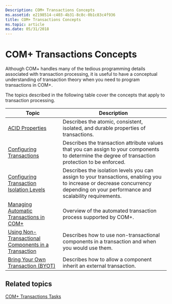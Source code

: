 ```yaml
---
Description: COM+ Transactions Concepts
ms.assetid: e2198514-c403-4b31-8c8c-0b1c83c4f936
title: COM+ Transactions Concepts
ms.topic: article
ms.date: 05/31/2018
---
```


# COM+ Transactions Concepts

Although COM+ handles many of the tedious programming details associated with transaction processing, it is useful to have a conceptual understanding of transaction theory when you need to program transactions in COM+.

The topics described in the following table cover the concepts that apply to transaction processing.



| Topic                                                                                                                     | Description                                                                                                                                                                                 |
|---------------------------------------------------------------------------------------------------------------------------|---------------------------------------------------------------------------------------------------------------------------------------------------------------------------------------------|
| [ACID Properties](acid-properties.md)<br/>                                                                         | Describes the atomic, consistent, isolated, and durable properties of transactions.<br/>                                                                                              |
| [Configuring Transactions](configuring-transactions.md)<br/>                                                       | Describes the transaction attribute values that you can assign to your components to determine the degree of transaction protection to be enforced.<br/>                              |
| [Configuring Transaction Isolation Levels](configuring-transaction-isolation-levels.md)<br/>                       | Describes the isolation levels you can assign to your transactions, enabling you to increase or decrease concurrency depending on your performance and scalability requirements.<br/> |
| [Managing Automatic Transactions in COM+](managing-automatic-transactions-in-com-.md)<br/>                         | Overview of the automated transaction process supported by COM+. <br/>                                                                                                                |
| [Using Non-Transactional Components in a Transaction](using-non-transactional-components-in-a-transaction.md)<br/> | Describes how to use non-transactional components in a transaction and when you would use them.<br/>                                                                                  |
| [Bring Your Own Transaction (BYOT)](bring-your-own-transaction--byot-.md)<br/>                                     | Describes how to allow a component inherit an external transaction.<br/>                                                                                                              |



 

## Related topics

<dl> <dt>

[COM+ Transactions Tasks](com--transactions-tasks.md)
</dt> </dl>

 

 




